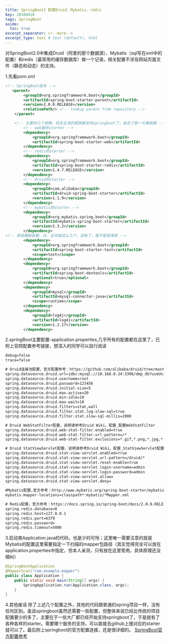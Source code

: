 ```yaml
---
title: SpringBoot2 配置Druid、Mybatis、redis
key: 20180410
tags: SpringBoot
aside:
  toc: true
excerpt_separator: <!--more-->
excerpt_type: text # text (default), html
---
```



对SpringBoot2.0中集成Druid（阿里的那个数据源）、Mybatis（sql写在xml中的配置）和redis（最常用的缓存数据库）做一个记录。相关配置不涉及网站页面文件（静态和动态）的支持。
<!--more-->

1.先看pom.xml
```xml
<!-- SpringBoot版本 -->
   <parent>
        <groupId>org.springframework.boot</groupId>
        <artifactId>spring-boot-starter-parent</artifactId>
        <version>2.0.0.RELEASE</version>
        <relativePath/> <!-- lookup parent from repository -->
    </parent>

    <!-- 主要的几个依赖，现在主流的框架都支持springboot了，省去了那一大推依赖 -->
        <!-- web服务starter -->
        <dependency>
            <groupId>org.springframework.boot</groupId>
            <artifactId>spring-boot-starter-web</artifactId>
        </dependency>
        <!-- redis的starter -->
        <dependency>
            <groupId>org.springframework.boot</groupId>
            <artifactId>spring-boot-starter-redis</artifactId>
            <version>1.4.7.RELEASE</version>
        </dependency>
        <!-- druid的starter -->
        <dependency>
            <groupId>com.alibaba</groupId>
            <artifactId>druid-spring-boot-starter</artifactId>
            <version>1.1.9</version>
        </dependency>
        <!-- mybatis的starter -->
        <dependency>
            <groupId>org.mybatis.spring.boot</groupId>
            <artifactId>mybatis-spring-boot-starter</artifactId>
            <version>1.3.2</version>
        </dependency>
<!-- 其他辅助依赖，对，总共就这么几个，没有了，是不是很清爽 -->
        <dependency>
            <groupId>org.springframework.boot</groupId>
            <artifactId>spring-boot-starter-test</artifactId>
            <scope>test</scope>
        </dependency>
        <dependency>
            <groupId>org.springframework.boot</groupId>
            <artifactId>spring-boot-devtools</artifactId>
            <optional>true</optional>
        </dependency>
        <dependency>
            <groupId>mysql</groupId>
            <artifactId>mysql-connector-java</artifactId>
            <scope>runtime</scope>
        </dependency>
        <dependency>
            <groupId>log4j</groupId>
            <artifactId>log4j</artifactId>
            <version>1.2.17</version>
        </dependency>
```

2.springBoot主要配置-application.properties,几乎所有的配置都在这里了，已附上官网配置参考链接，想深入的同学可以自行阅读

```xml
debug=false
trace=false

# Druid连接池配置，官方配置参考：https://github.com/alibaba/druid/tree/master/druid-spring-boot-starter
spring.datasource.druid.url=jdbc:mysql://10.168.0.24:3306/dmp_db?useUnicode=true&characterEncoding=utf8
spring.datasource.druid.username=root
spring.datasource.druid.password=123456
spring.datasource.druid.initial-size=5
spring.datasource.druid.max-active=20
spring.datasource.druid.min-idle=10
spring.datasource.druid.max-wait=10
spring.datasource.druid.filters=stat,wall
spring.datasource.druid.filter.stat.log-slow-sql=true
spring.datasource.druid.filter.stat.slow-sql-millis=2000

# Druid WebStatFilter配置，说明请参考Druid Wiki，配置_配置WebStatFilter
spring.datasource.druid.web-stat-filter.enabled=true
spring.datasource.druid.web-stat-filter.url-pattern=/*
spring.datasource.druid.web-stat-filter.exclusions=*.gif,*.png,*.jpg,*.html,*.js,*.css,*.ico,/druid/*

# Druid StatViewServlet配置，说明请参考Druid Wiki，配置_StatViewServlet配置
spring.datasource.druid.stat-view-servlet.enabled=true
spring.datasource.druid.stat-view-servlet.url-pattern=/druid/*
spring.datasource.druid.stat-view-servlet.reset-enable=true
spring.datasource.druid.stat-view-servlet.login-username=admin
spring.datasource.druid.stat-view-servlet.login-password=admin
spring.datasource.druid.stat-view-servlet.allow=
spring.datasource.druid.stat-view-servlet.deny=

#Mybatis配置,官方参考：http://www.mybatis.org/spring-boot-starter/mybatis-spring-boot-autoconfigure/
mybatis.mapper-locations=classpath*:mybatis/*Mapper.xml

# Redis配置，官方参考：https://docs.spring.io/spring-boot/docs/2.0.0.RELEASE/reference/htmlsingle/#common-application-properties
spring.redis.database=0
spring.redis.host=127.0.0.1
spring.redis.port=6379
spring.redis.password=
spring.redis.timeout=5000

```

3.启动类Application.java的代码，也是少的可怜；这里唯一需要注意的就是Mybatis的配置这里需要指定一下扫描的mapper包路径（其实觉得完全可以放在application.properties中指定，但本人亲测，只有放在这里管用，具体原理还没细纠）

```java
@SpringBootApplication
@MapperScan("com.example.mapper")
public class Application {
    public static void main(String[] args) {
        SpringApplication.run(Application.class, args);
    }
}
```

4.其他废话
除了上述几个配置之外，其他的代码跟普通的spring项目一样，没有任何区别。虽说springboot虽然还需要一些配置，但整体来说已经比传统的项目配置要少的多了，主要在于一些大厂都已经开始支持springboot了，于是就有了各种各样的starter。需要哪个服务的支持，可以直接去github上搜对应的starter就可以了。最后附上springboot的官方配置连接，还是很详细的。
[SpringBoot官方配置参考](https://docs.spring.io/spring-boot/docs/2.0.0.RELEASE/reference/htmlsingle/#common-application-properties)


